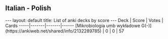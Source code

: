 <h2>Italian  -  Polish</h2>
---
layout: default
title: List of anki decks by score
---
Deck | Score | Votes | Cards
-----|-------|-------|------
[Mikrobiologia umb wykładowe G(-)](https://ankiweb.net/shared/info/2132289785) | 0 | 0 | 57
